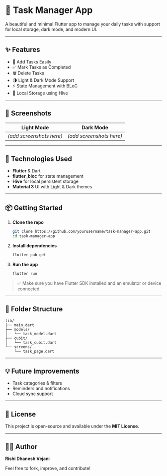 # 📝 Task Manager App

A beautiful and minimal Flutter app to manage your daily tasks with support for local storage, dark mode, and modern UI.

---

## ✨ Features

* 📝 Add Tasks Easily
* ✅ Mark Tasks as Completed
* 🗑️ Delete Tasks
* 🌗 Light & Dark Mode Support
* ⚡ State Management with BLoC
* 📎 Local Storage using Hive

---

## 📱 Screenshots

| Light Mode               | Dark Mode                |
| ------------------------ | ------------------------ |
| *(add screenshots here)* | *(add screenshots here)* |

---

## 💠 Technologies Used

* **Flutter** & Dart
* **flutter\_bloc** for state management
* **Hive** for local persistent storage
* **Material 3** UI with Light & Dark themes

---

## 📦 Getting Started

1. **Clone the repo**

   ```bash
   git clone https://github.com/yourusername/task-manager-app.git
   cd task-manager-app
   ```

2. **Install dependencies**

   ```bash
   flutter pub get
   ```

3. **Run the app**

   ```bash
   flutter run
   ```

> ✅ Make sure you have Flutter SDK installed and an emulator or device connected.

---

## 📁 Folder Structure

```
lib/
├── main.dart
├── models/
│   └── task_model.dart
├── cubit/
│   └── task_cubit.dart
└── screens/
    └── task_page.dart
```

---

## 💡 Future Improvements

* Task categories & filters
* Reminders and notifications
* Cloud sync support

---

## 📜 License

This project is open-source and available under the **MIT License**.

---

## 🙇‍♂️ Author

**Rishi Dhanesh Vejani**

Feel free to fork, improve, and contribute!
